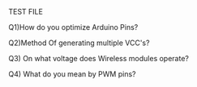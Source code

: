 TEST FILE

Q1)How do you optimize Arduino Pins?



Q2)Method Of generating multiple VCC's?



Q3) On what voltage does Wireless modules operate?



Q4) What do you mean by PWM pins?